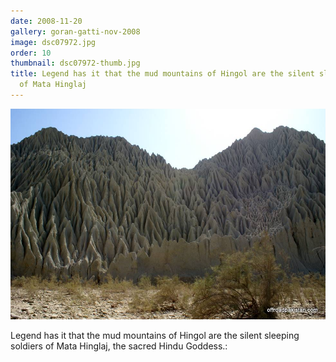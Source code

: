 ```yaml
---
date: 2008-11-20
gallery: goran-gatti-nov-2008
image: dsc07972.jpg
order: 10
thumbnail: dsc07972-thumb.jpg
title: Legend has it that the mud mountains of Hingol are the silent sleeping soldiers
  of Mata Hinglaj
---
```


![Legend has it that the mud mountains of Hingol are the silent sleeping soldiers of Mata Hinglaj](./dsc07972.jpg)

Legend has it that the mud mountains of Hingol are the silent sleeping soldiers of Mata Hinglaj, the sacred Hindu Goddess.: